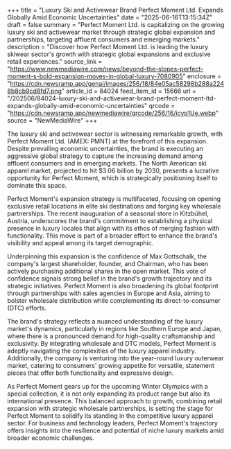 +++
title = "Luxury Ski and Activewear Brand Perfect Moment Ltd. Expands Globally Amid Economic Uncertainties"
date = "2025-06-16T13:15:34Z"
draft = false
summary = "Perfect Moment Ltd. is capitalizing on the growing luxury ski and activewear market through strategic global expansion and partnerships, targeting affluent consumers and emerging markets."
description = "Discover how Perfect Moment Ltd. is leading the luxury skiwear sector's growth with strategic global expansions and exclusive retail experiences."
source_link = "https://www.newmediawire.com/news/beyond-the-slopes-perfect-moment-s-bold-expansion-moves-in-global-luxury-7080905"
enclosure = "https://cdn.newsramp.app/genai/images/256/18/84e05ac58298b288a2248b8cb9cd8fd7.png"
article_id = 84024
feed_item_id = 15666
url = "/202506/84024-luxury-ski-and-activewear-brand-perfect-moment-ltd-expands-globally-amid-economic-uncertainties"
qrcode = "https://cdn.newsramp.app/newmediawire/qrcode/256/16/icyp1Ue.webp"
source = "NewMediaWire"
+++

<p>The luxury ski and activewear sector is witnessing remarkable growth, with Perfect Moment Ltd. (AMEX: PMNT) at the forefront of this expansion. Despite prevailing economic uncertainties, the brand is executing an aggressive global strategy to capture the increasing demand among affluent consumers and in emerging markets. The North American ski apparel market, projected to hit $3.06 billion by 2030, presents a lucrative opportunity for Perfect Moment, which is strategically positioning itself to dominate this space.</p><p>Perfect Moment's expansion strategy is multifaceted, focusing on opening exclusive retail locations in elite ski destinations and forging key wholesale partnerships. The recent inauguration of a seasonal store in Kitzbühel, Austria, underscores the brand's commitment to establishing a physical presence in luxury locales that align with its ethos of merging fashion with functionality. This move is part of a broader effort to enhance the brand's visibility and appeal among its target demographic.</p><p>Underpinning this expansion is the confidence of Max Gottschalk, the company's largest shareholder, founder, and Chairman, who has been actively purchasing additional shares in the open market. This vote of confidence signals strong belief in the brand's growth trajectory and its strategic initiatives. Perfect Moment is also broadening its global footprint through partnerships with sales agencies in Europe and Asia, aiming to bolster wholesale distribution while complementing its direct-to-consumer (DTC) efforts.</p><p>The brand's strategy reflects a nuanced understanding of the luxury market's dynamics, particularly in regions like Southern Europe and Japan, where there is a pronounced demand for high-quality craftsmanship and exclusivity. By integrating wholesale and DTC models, Perfect Moment is adeptly navigating the complexities of the luxury apparel industry. Additionally, the company is venturing into the year-round luxury outerwear market, catering to consumers' growing appetite for versatile, statement pieces that offer both functionality and expressive design.</p><p>As Perfect Moment gears up for the upcoming Winter Olympics with a special collection, it is not only expanding its product range but also its international presence. This balanced approach to growth, combining retail expansion with strategic wholesale partnerships, is setting the stage for Perfect Moment to solidify its standing in the competitive luxury apparel sector. For business and technology leaders, Perfect Moment's trajectory offers insights into the resilience and potential of niche luxury markets amid broader economic challenges.</p>